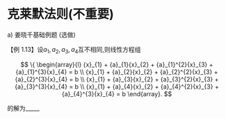 # 克莱默法则(不重要) 

a) 姜晓千基础例题 (选做) 

【例 1.13】设${a}_{1},{a}_{2},{a}_{3},{a}_{4}$互不相同,则线性方程组

$$
\{  \begin{array}{l} {x}_{1} + {a}_{1}{x}_{2} + {a}_{1}^{2}{x}_{3} + {a}_{1}^{3}{x}_{4} = b \\  {x}_{1} + {a}_{2}{x}_{2} + {a}_{2}^{2}{x}_{3} + {a}_{2}^{3}{x}_{4} = b \\  {x}_{1} + {a}_{3}{x}_{2} + {a}_{3}^{2}{x}_{3} + {a}_{3}^{3}{x}_{4} = b \\  {x}_{1} + {a}_{4}{x}_{2} + {a}_{4}^{2}{x}_{3} + {a}_{4}^{3}{x}_{4} = b \end{array}.
$$

的解为_____